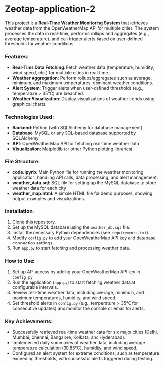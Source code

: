 # Zeotap-application-2

This project is a **Real-Time Weather Monitoring System** that retrieves weather data from the OpenWeatherMap API for multiple cities. The system processes the data in real-time, performs rollups and aggregates (e.g., average temperature), and can trigger alerts based on user-defined thresholds for weather conditions.

### Features:
- **Real-Time Data Fetching**: Fetch weather data (temperature, humidity, wind speed, etc.) for multiple cities in real-time.
- **Weather Aggregation**: Perform rollups/aggregates such as average, minimum, and maximum temperatures, dominant weather conditions.
- **Alert System**: Trigger alerts when user-defined thresholds (e.g., temperature > 35°C) are breached.
- **Weather Visualization**: Display visualizations of weather trends using graphical charts.
  
### Technologies Used:
- **Backend**: Python (with SQLAlchemy for database management)
- **Database**: MySQL or any SQL-based database supported by SQLAlchemy
- **API**: OpenWeatherMap API for fetching real-time weather data
- **Visualization**: Matplotlib (or other Python plotting libraries)

### File Structure:
- **code.ipynb**: Main Python file for running the weather monitoring application, handling API calls, data processing, and alert management.
- **weather_data.sql**: SQL file for setting up the MySQL database to store weather data for each city.
- **weather_map.html**: A simple HTML file for demo purposes, showing output examples and visualizations.

### Installation:
1. Clone this repository.
2. Set up the MySQL database using the `weather_db.sql` file.
3. Install the necessary Python dependencies (see `requirements.txt`).
4. Modify `config.py` to add your OpenWeatherMap API key and database connection settings.
5. Run `app.py` to start fetching and processing weather data.

### How to Use:
1. Set up API access by adding your OpenWeatherMap API key in `config.py`.
2. Run the application (`app.py`) to start fetching weather data at configurable intervals.
3. Review real-time weather data, including average, minimum, and maximum temperatures, humidity, and wind speed.
4. Set threshold alerts in `config.py` (e.g., temperature > 35°C for consecutive updates) and monitor the console or email for alerts.

### Key Achievements:
- Successfully retrieved real-time weather data for six major cities (Delhi, Mumbai, Chennai, Bangalore, Kolkata, and Hyderabad).
- Implemented daily summaries of weather data, including average temperature calculation (30.85°C), humidity, and wind speed.
- Configured an alert system for extreme conditions, such as temperature exceeding thresholds, with successful alerts triggered during testing.
